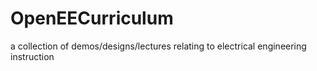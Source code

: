 # OpenEECurriculum
a collection of demos/designs/lectures relating to electrical engineering instruction
